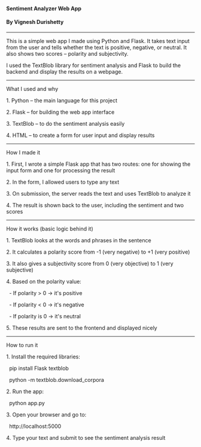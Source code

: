 

#### Sentiment Analyzer Web App

#### By **Vignesh Durishetty**



-----------------------------



This is a simple web app I made using Python and Flask. It takes text input from the user and tells whether the text is positive, negative, or neutral. It also shows two scores – polarity and subjectivity.



I used the TextBlob library for sentiment analysis and Flask to build the backend and display the results on a webpage.



-----------------------------



What I used and why



1\. Python – the main language for this project

2\. Flask – for building the web app interface

3\. TextBlob – to do the sentiment analysis easily

4\. HTML – to create a form for user input and display results



-----------------------------



How I made it



1\. First, I wrote a simple Flask app that has two routes: one for showing the input form and one for processing the result

2\. In the form, I allowed users to type any text

3\. On submission, the server reads the text and uses TextBlob to analyze it

4\. The result is shown back to the user, including the sentiment and two scores



-----------------------------



How it works (basic logic behind it)



1\. TextBlob looks at the words and phrases in the sentence

2\. It calculates a polarity score from -1 (very negative) to +1 (very positive)

3\. It also gives a subjectivity score from 0 (very objective) to 1 (very subjective)

4\. Based on the polarity value:

&nbsp;  - If polarity > 0 → it's positive

&nbsp;  - If polarity < 0 → it's negative

&nbsp;  - If polarity is 0 → it's neutral

5\. These results are sent to the frontend and displayed nicely



-----------------------------



How to run it



1\. Install the required libraries:

&nbsp;  pip install Flask textblob

&nbsp;  python -m textblob.download\_corpora



2\. Run the app:

&nbsp;  python app.py



3\. Open your browser and go to:

&nbsp;  http://localhost:5000



4\. Type your text and submit to see the sentiment analysis result



